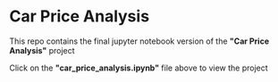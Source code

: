 # Car Price Analysis
This repo contains the final jupyter notebook version of the **"Car Price Analysis"** project 

Click on the **"car_price_analysis.ipynb"** file above to view the project
